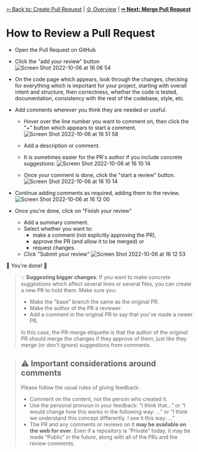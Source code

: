 [⇦ Back to: Create Pull Request](how-to-pr.md) | [⇧ Overview](README.md) | [**⇨ Next: Merge Pull Request**](how-to-pr-merge.md)

# How to Review a Pull Request

- Open the Pull Request on GitHub
- Click the "add your review" button![Screen Shot 2022-10-06 at 16 06 54](https://user-images.githubusercontent.com/2803227/194415498-678ad215-29c2-4754-8c26-f99ad4bd06dd.png)

- On the code page which appears, look through the changes, checking for everything which is important for your project, starting with overall intent and structure, then correctness, whether the code is tested, documentation, consistency with the rest of the codebase, style, etc.
- Add comments wherever you think they are needed or useful.
    - Hover over the line number you want to comment on, then click the "+" button which appears to start a comment.
      ![Screen Shot 2022-10-06 at 16 51 58](https://user-images.githubusercontent.com/2803227/194416291-ac9bb4a8-998d-4695-b34d-34e214c0c6d6.png)

    - Add a description or comment. 
    - It is sometimes easier for the PR's author if you include concrete suggestions:
      ![Screen Shot 2022-10-06 at 16 10 14](https://user-images.githubusercontent.com/2803227/194588617-e1639379-cd48-4360-82fb-4d5c78bd4b4a.png)
      
    - Once your comment is done, click the "start a review" button.
      ![Screen Shot 2022-10-06 at 16 10 14](https://user-images.githubusercontent.com/2803227/194415610-01daa479-b733-4c91-8aff-843073dd53d6.png)

- Continue adding comments as required, adding them to the review.
  ![Screen Shot 2022-10-06 at 16 12 00](https://user-images.githubusercontent.com/2803227/194415905-763e5284-b6f7-4866-a0e5-8755f9e7e7ad.png)
- Once you're done, click on "Finish your review" 
  - Add a summary comment.
  - Select whether you want to:
    - make a comment (not explicitly approving the PR), 
    - approve the PR (and allow it to be merged) or 
    - request changes.
  - Click "Submit your review"
![Screen Shot 2022-10-06 at 16 12 53](https://user-images.githubusercontent.com/2803227/194415779-bd6a0c05-4d40-422b-a912-1d091f97bd07.png)

🎉 You're done! 🎉

> 💡 **Suggesting bigger changes**: If you want to make concrete suggestions which affect several lines or several files, you can create a new PR to hold them. Make sure you: 
> - Make the "base" branch the same as the original PR.
> - Make the author of the PR a reviewer.
> - Add a comment in the original PR to say that you've made a newer PR.
> 
> In this case, the PR-merge etiquette is that the author of the *original* PR should merge the changes if they approve of them, just like they merge (or don't ignore) suggestions from comments. 


> ## ⚠️ Important considerations around comments
> Please follow the usual rules of giving feedback:
> - Comment on the content, not the person who created it.
> - Use the personal pronoun in your feedback: “I think that…” or “I would change how this works in the following way: …” or “I think we understand this concept differently. I see it this way: …”
> - The PR and any comments or reviews on it **may be available on the web for ever**. Even if a repository is “Private” today, it may be made “Public” in the future, along with all of the PRs and the review comments.

